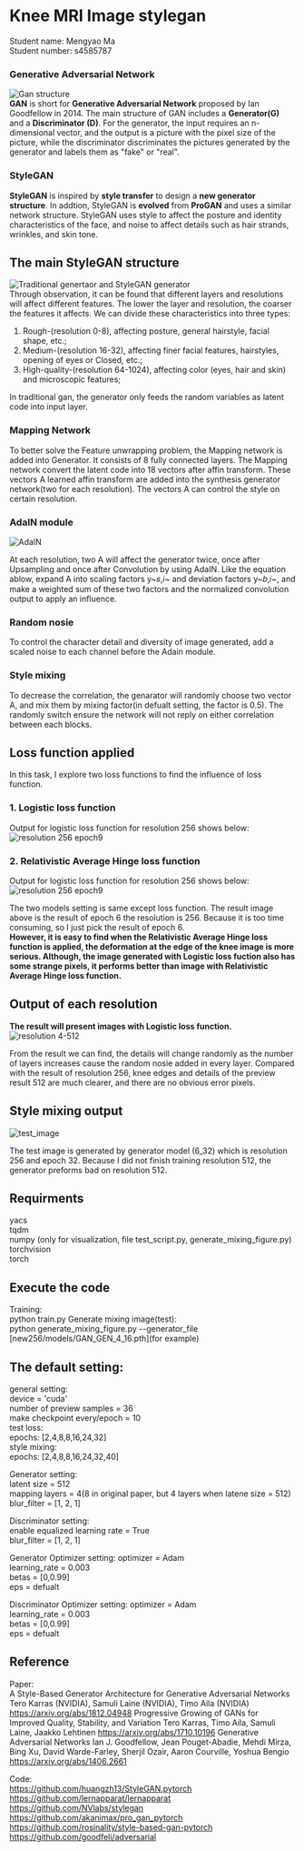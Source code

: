 # **Knee MRI Image stylegan**
Student name: Mengyao Ma  
Student number: s4585787  

### Generative Adversarial Network 
![Gan structure](https://github.com/MMMMMYY/PatternFlow/blob/topic-recognition/recognition/45857876/images/gan.png)  
**GAN** is short for **Generative Adversarial Network** proposed by Ian Goodfellow in 2014. The main structure of GAN includes a **Generator(G)** and a **Discriminator (D)**.  For the generator, the input requires an n-dimensional vector, and the output is a picture with the pixel size of the picture, while the discriminator discriminates the pictures generated by the generator and labels them as "fake" or "real".   


### StyleGAN
**StyleGAN** is inspired by **style transfer**  to design a **new generator structure**.  In addtion, StyleGAN is **evolved** from **ProGAN** and uses a similar network structure. StyleGAN uses style to affect the posture and identity characteristics of the face, and noise to affect details such as hair strands, wrinkles, and skin tone. 


## The main StyleGAN structure  
![Traditional genertaor and StyleGAN generator](https://github.com/MMMMMYY/PatternFlow/blob/topic-recognition/recognition/45857876/images/v2-f1db8c75f4efd04e7eef68b56fefc4d3_1440w.jpg)  
Through observation, it can be found that different layers and resolutions will affect different features. The lower the layer and resolution, the coarser the features it affects. We can divide these characteristics into three types:  
1. Rough-(resolution 0-8), affecting posture, general hairstyle, facial shape, etc.; 
2. Medium-(resolution 16-32), affecting finer facial features, hairstyles, opening of eyes or Closed, etc.; 
3. High-quality-(resolution 64-1024), affecting color (eyes, hair and skin) and microscopic features;  


In traditional gan, the generator only feeds the random variables as latent code into input layer.
### Mapping Network

To better solve the Feature unwrapping problem, the Mapping network is added into Generator. It consists of 8 fully connected layers. The Mapping network convert the latent code into 18 vectors after affin transform. These vectors A learned affin transform are added into the synthesis generator network(two for each resolution). The vectors A can control the style on certain resolution.

### AdaIN module

![AdaIN](https://github.com/MMMMMYY/PatternFlow/blob/topic-recognition/recognition/45857876/images/20190325144840976.png)   

At each resolution, two A will affect the generator twice, once after Upsampling and once after Convolution by using AdaIN.
Like the equation ablow, expand A into scaling factors y~𝑠,𝑖~ and deviation factors y~𝑏,𝑖~, and make a weighted sum of these two factors and the normalized convolution output to apply an influence.  

### Random nosie

To control the character detail and diversity of image generated, add a scaled noise to each channel before the Adain module. 

### Style mixing

To decrease the correlation, the genarator will randomly choose two vector A, and mix them by mixing factor(in defualt setting, the factor is 0.5). The randomly switch ensure the network will not reply on either correlation between each blocks.    

## **Loss function applied**

In this task, I explore two loss functions to find the influence of loss function.  

### 1.  Logistic loss function
Output for logistic loss function for resolution 256 shows below:  
![resolution 256 epoch9](https://github.com/MMMMMYY/PatternFlow/blob/topic-recognition/recognition/45857876/images/logistic_256gen_6_9_1.png)

### 2. Relativistic Average Hinge loss function
Output for logistic loss function for resolution 256 shows below:  
![resolution 256 epoch9](https://github.com/MMMMMYY/PatternFlow/blob/topic-recognition/recognition/45857876/images/rahingegen_6_9_1.png) 


The two models setting is same except loss function. The result image above is the result of epoch 6 the resolution is 256. Because it is too time consuming, so I just pick the result of epoch 6.  
**However, it is easy to find when the Relativistic Average Hinge loss function is applied, the deformation at the edge of the knee image is more serious. Although, the image generated with Logistic loss fuction also has some strange pixels, it performs better than image with Relativistic Average Hinge loss function.**



## **Output of each resolution**
**The result will present images with Logistic loss function.**
![resolution 4-512](https://github.com/MMMMMYY/PatternFlow/blob/topic-recognition/recognition/45857876/images/output512.jpg) 

From the result we can find, the details will change randomly as the number of layers increases cause the random nosie added in every layer. Compared with the result of resolution 256, knee edges and details of  the preview result 512 are much clearer, and there are no obvious error pixels.

## **Style mixing output**

![test_image](https://github.com/MMMMMYY/PatternFlow/blob/topic-recognition/recognition/45857876/images/figure03-style-mixing.png)  

The test image is generated by generator model (6_32) which is resolution 256 and epoch 32. Because I did not finish training resolution 512, the generator preforms bad on resolution 512.
## Requirments

yacs  
tqdm  
numpy (only for visualization, file test_script.py, generate_mixing_figure.py)  
torchvision  
torch  

## Execute the code
Training:  
    python train.py 
Generate mixing image(test):   
    python generate_mixing_figure.py --generator_file [new256/models/GAN_GEN_4_16.pth](for example)


## The default setting:  

general setting:  
    device = 'cuda'  
    number of preview samples = 36  
    make checkpoint every/epoch = 10  
    test loss:  
        epochs: [2,4,8,8,16,24,32]  
    style mixing:  
        epochs: [2,4,8,8,16,24,32,40]  

Generator setting:  
    latent size = 512  
    mapping layers = 4(8 in original paper, but 4 layers when latene size = 512)  
    blur_filter = [1, 2, 1]   

Discriminator setting:  
    enable equalized learning rate = True  
    blur_filter = [1, 2, 1]  

Generator Optimizer setting:
    optimizer = Adam  
    learning_rate = 0.003  
    betas = [0,0.99]  
    eps = defualt

Discriminator Optimizer setting:
    optimizer = Adam  
    learning_rate = 0.003  
    betas = [0,0.99]  
    eps = defualt
    
    

## Reference
Paper:  
A Style-Based Generator Architecture for Generative Adversarial Networks
Tero Karras (NVIDIA), Samuli Laine (NVIDIA), Timo Aila (NVIDIA)
https://arxiv.org/abs/1812.04948
Progressive Growing of GANs for Improved Quality, Stability, and Variation
Tero Karras, Timo Aila, Samuli Laine, Jaakko Lehtinen
https://arxiv.org/abs/1710.10196
Generative Adversarial Networks
Ian J. Goodfellow, Jean Pouget-Abadie, Mehdi Mirza, Bing Xu, David Warde-Farley, Sherjil Ozair, Aaron Courville, Yoshua Bengio
https://arxiv.org/abs/1406.2661

Code:   
https://github.com/huangzh13/StyleGAN.pytorch  
https://github.com/lernapparat/lernapparat
https://github.com/NVlabs/stylegan
https://github.com/akanimax/pro_gan_pytorch
https://github.com/rosinality/style-based-gan-pytorch
https://github.com/goodfeli/adversarial
